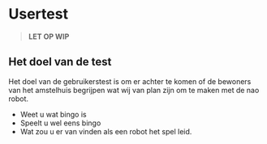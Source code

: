 # Usertest

>**LET OP WIP**

## Het doel van de test

Het doel van de gebruikerstest is om er achter te komen of de bewoners van het amstelhuis begrijpen wat wij van plan zijn om te maken met de nao robot.

- Weet u wat bingo is
- Speelt u wel eens bingo
- Wat zou u er van vinden als een robot het spel leid.